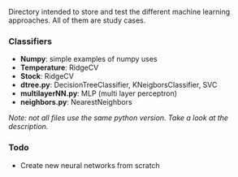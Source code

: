 Directory intended to store and test the different machine learning approaches. All of them are study cases.

### Classifiers
- __Numpy__: simple examples of numpy uses
- __Temperature__: RidgeCV
- __Stock__: RidgeCV
- __dtree.py__: DecisionTreeClassifier, KNeigborsClassifier, SVC
- __multilayerNN.py__: MLP (multi layer perceptron)
- __neighbors.py__: NearestNeighbors

_Note: not all files use the same python version. Take a look at the description._

### Todo
- Create new neural networks from scratch
